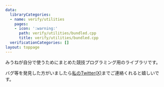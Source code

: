 ```yaml
---
data:
  libraryCategories:
  - name: verify/utilities
    pages:
    - icon: ':warning:'
      path: verify/utilities/bundled.cpp
      title: verify/utilities/bundled.cpp
  verificationCategories: []
layout: toppage
---
```


みうねが自分で使うためにまとめた競技プログラミング用のライブラリです。

バグ等を発見した方がいましたら[私のTwitter(X)](https://x.com/m1une_kyopro)までご連絡くれると嬉しいです。